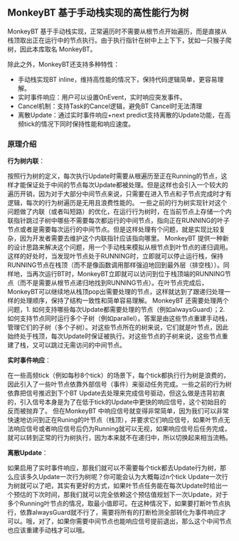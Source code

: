 ## MonkeyBT 基于手动栈实现的高性能行为树

MonkeyBT 基于手动栈实现，正常遍历时不需要从根节点开始遍历，而是直接从栈顶取出正在运行中的节点执行。由于执行指针在树中上上下下，犹如一只猴子爬树，因此本库取名 MonkeyBT。

除此之外，MonkeyBT还支持多种特性：

- 手动栈实现BT inline，维持高性能的情况下，保持代码逻辑简单，更容易理解。
- 实时事件响应：用户可以设置OnEvent，实时响应突发事件。
- Cancel机制：支持Task的Cancel逻辑，避免BT Cancel时无法清理
- 离散Update：通过实时事件响应+next predict支持离散的Update功能，在高频tick的情况下同时保持性能和响应速度。

### 原理介绍

**行为树内联**：

按照行为树的定义，每次执行Update时需要从根遍历至正在Running的节点，这样才能保证处于中间的节点每次Update都被处理。但是这样也会引入一个较大的遍历开销，因为对于大部分中间节点来说，只需要在进入节点和子节点完成时才有逻辑，每次的行为树遍历是无用且浪费性能的。
一些之前的行为树实现针对这个问题做了内联（或者叫短路）的优化，在运行行为树时，在当前节点上存储一个内联指针跳过子树中哪些不需要每次都运行的中间节点，指向正在RUNNING的叶子节点或者是需要每次运行的中间节点。但是这样处理有个问题，就是实现比较复杂，因为开发者需要去维护这个内联指针应该指向哪里。
MonkeyBT 提供一种新的设计思路来解决这个问题，用一个手动栈来模拟从根节点到叶节点的递归调用。这样的好处时，当发现叶节点处于RUNNING时，立即就可以停止运行栈，保持RUNNING节点在栈顶（而不是像函数调用那样强迫地回到最外层（排空栈））。同样地，当再次运行BT时，MonkeyBT立即就可以访问到位于栈顶端的RUNNING节点（而不是需要从根节点递归地找到RUNNING节点）。在叶节点完成后，MonkeyBT可以继续地从栈顶pop出需要处理的节点，这样就达到了跟递归处理一样的处理顺序，保持了结构一致性和简单容易理解。
MonkeyBT 还需要处理两个问题，1. 如何支持哪些每次Update都需要处理的节点（例如alwaysGuard）；2. 如何支持节点同时运行多个子树（例如parallel）。答案是由这些节点重建手动栈，管理它们的子树（多个子树）。对这些节点所在的树来说，它们就是叶节点，因此始终处于栈顶，每次Update时保证被执行。对这些节点的子树来说，这些节点重建了栈，又可以跳过无需访问的中间节点。

**实时事件响应**：

在一些高频tick（例如每秒8个tick）的场景下，每个tick都执行行为树是浪费的，因此引入了一些叶节点依靠外部信号（事件）来驱动任务完成。一些之前的行为树依靠把信号推迟到下个BT Update去处理来完成信号驱动，但这么做是违背初衷的，引入信号本身是为了在低于tick的Update中更快的响应信号，这个初始目的反而被抛弃了。
但在MonkeyBT 中响应信号就变得非常简单，因为我们可以非常快速地访问到正在Runing的叶节点（栈顶），并要求它们响应信号，如果叶节点无法响应信号或者响应信号后仍为Running就可以无视，如果响应信号后任务完成，就可以转到正常的行为树执行，因为本来就不在递归中，所以切换起来相当流畅。

**离散Update**：

如果启用了实时事件响应，那我们就可以不需要每个tick都去Update行为树，那么应该多久Update一次行为树呢？你可能会认为大概每过n个tick Update一次行为树就可以了吧，其实有更好的方式，如果叶节点任务能在每次Update时给出一个预估的下次时间，那我们就可以完全依赖这个预估值规划下一次Update，对于多个Running叶节点的情况，取最小值即可。在这种情况下，如果要打断叶节点执行，依靠alwaysGuard就不行了，需要将所有的打断检测全部转化为事件响应才可以。哦，对了，如果你需要中间节点也能响应信号提前退出，那么这个中间节点也应该重建手动栈才可以哦。
